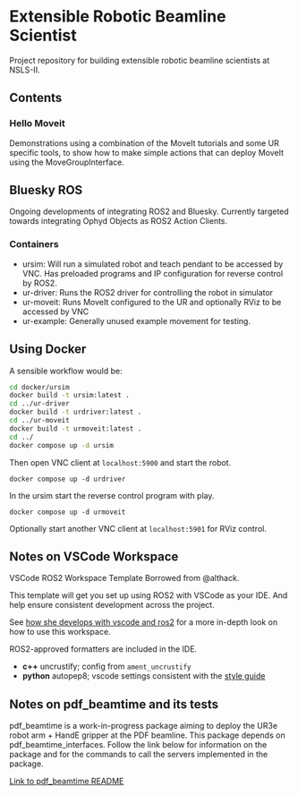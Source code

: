 # Extensible Robotic Beamline Scientist
Project repository for building extensible robotic beamline scientists at NSLS-II. 

## Contents 

### Hello Moveit 
Demonstrations using a combination of the MoveIt tutorials and some UR specific tools, to show how to make simple actions
that can deploy MoveIt using the MoveGroupInterface. 

## Bluesky ROS
Ongoing developments of integrating ROS2 and Bluesky. Currently targeted towards integrating Ophyd Objects as ROS2 Action Clients. 

### Containers
- ursim: Will run a simulated robot and teach pendant to be accessed by VNC. Has preloaded programs and IP configuration for reverse control by ROS2.
- ur-driver: Runs the ROS2 driver for controlling the robot in simulator
- ur-moveit: Runs MoveIt configured to the UR and optionally RViz to be accessed by VNC
- ur-example: Generally unused example movement for testing. 

## Using Docker
A sensible workflow would be:
```bash
cd docker/ursim
docker build -t ursim:latest .
cd ../ur-driver
docker build -t urdriver:latest .
cd ../ur-moveit
docker build -t urmoveit:latest .
cd ../
docker compose up -d ursim
```
Then open VNC client at `localhost:5900` and start the robot. 

```docker compose up -d urdriver```

In the ursim start the reverse control program with play. 

```docker compose up -d urmoveit```

Optionally start another VNC client at `localhost:5901` for RViz control.




## Notes on VSCode Workspace
VSCode ROS2 Workspace Template Borrowed from @althack. 

This template will get you set up using ROS2 with VSCode as your IDE. And help ensure consistent development across the project.

See [how she develops with vscode and ros2](https://www.allisonthackston.com/articles/vscode_docker_ros2.html) for a more in-depth look on how to use this workspace. 

ROS2-approved formatters are included in the IDE.  

* **c++** uncrustify; config from `ament_uncrustify`
* **python** autopep8; vscode settings consistent with the [style guide](https://index.ros.org/doc/ros2/Contributing/Code-Style-Language-Versions/)

## Notes on pdf_beamtime and its tests
pdf_beamtime is a work-in-progress package aiming to deploy the UR3e robot arm + HandE gripper at the PDF beamline. 
This package depends on pdf_beamtime_interfaces. Follow the link below for information on the package and for the commands to call the servers implemented in the package.

[Link to pdf_beamtime README](./src/pdf_beamtime/README.md)